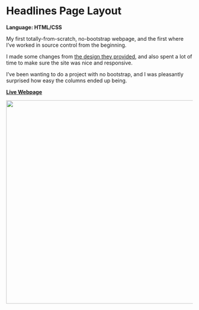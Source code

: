 # Headlines Page Layout
<strong>Language: HTML/CSS</strong>

My first totally-from-scratch, no-bootstrap webpage, and the first where I’ve worked in source control from the beginning.

I made some changes from <a href="https://s3.amazonaws.com/codecademy-content/projects/headlines/index.html">the design they provided</a>, and also spent a lot of time to make sure the site was nice and responsive.

I’ve been wanting to do a project with no bootstrap, and I was pleasantly surprised how easy the columns ended up being. 

<a href="http://dargacode.github.io/CodecademyHeadlinesLayout/"><strong>Live Webpage</a></a>

<img src ="http://40.media.tumblr.com/638e854d19b4b32e0a1929e7eb99fd8c/tumblr_inline_o18nan8RgB1tvc5hi_1280.png" width="550">

